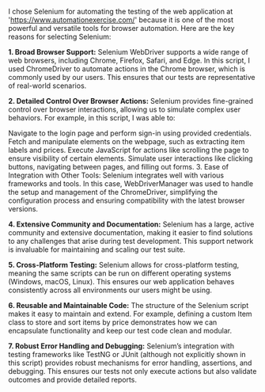 I  chose Selenium for automating the testing of the web application at 'https://www.automationexercise.com/' because it is one of the most powerful and versatile tools for browser automation. Here are the key reasons for selecting Selenium:

**1. Broad Browser Support:**
Selenium WebDriver supports a wide range of web browsers, including Chrome, Firefox, Safari, and Edge. In this script, I used ChromeDriver to automate actions in the Chrome browser, which is commonly used by our users. This ensures that our tests are representative of real-world scenarios.

**2. Detailed Control Over Browser Actions:**
Selenium provides fine-grained control over browser interactions, allowing us to simulate complex user behaviors. For example, in this script, I was able to:

Navigate to the login page and perform sign-in using provided credentials.
Fetch and manipulate elements on the webpage, such as extracting item labels and prices.
Execute JavaScript for actions like scrolling the page to ensure visibility of certain elements.
Simulate user interactions like clicking buttons, navigating between pages, and filling out forms.
3. Ease of Integration with Other Tools:
Selenium integrates well with various frameworks and tools. In this case, WebDriverManager was used to handle the setup and management of the ChromeDriver, simplifying the configuration process and ensuring compatibility with the latest browser versions.

**4. Extensive Community and Documentation:**
Selenium has a large, active community and extensive documentation, making it easier to find solutions to any challenges that arise during test development. This support network is invaluable for maintaining and scaling our test suite.

**5. Cross-Platform Testing:**
Selenium allows for cross-platform testing, meaning the same scripts can be run on different operating systems (Windows, macOS, Linux). This ensures our web application behaves consistently across all environments our users might be using.

**6. Reusable and Maintainable Code:**
The structure of the Selenium script makes it easy to maintain and extend. For example, defining a custom Item class to store and sort items by price demonstrates how we can encapsulate functionality and keep our test code clean and modular.

**7. Robust Error Handling and Debugging:**
Selenium’s integration with testing frameworks like TestNG or JUnit (although not explicitly shown in this script) provides robust mechanisms for error handling, assertions, and debugging. This ensures our tests not only execute actions but also validate outcomes and provide detailed reports.

